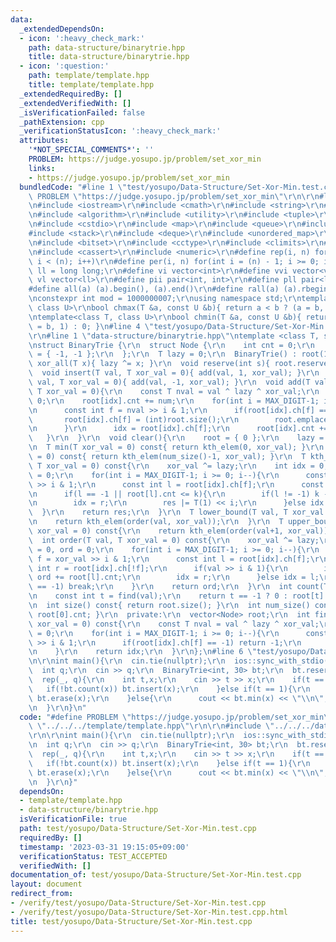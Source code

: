 ```yaml
---
data:
  _extendedDependsOn:
  - icon: ':heavy_check_mark:'
    path: data-structure/binarytrie.hpp
    title: data-structure/binarytrie.hpp
  - icon: ':question:'
    path: template/template.hpp
    title: template/template.hpp
  _extendedRequiredBy: []
  _extendedVerifiedWith: []
  _isVerificationFailed: false
  _pathExtension: cpp
  _verificationStatusIcon: ':heavy_check_mark:'
  attributes:
    '*NOT_SPECIAL_COMMENTS*': ''
    PROBLEM: https://judge.yosupo.jp/problem/set_xor_min
    links:
    - https://judge.yosupo.jp/problem/set_xor_min
  bundledCode: "#line 1 \"test/yosupo/Data-Structure/Set-Xor-Min.test.cpp\"\n#define\
    \ PROBLEM \"https://judge.yosupo.jp/problem/set_xor_min\"\r\n\r\n#line 1 \"template/template.hpp\"\
    \n#include <iostream>\r\n#include <cmath>\r\n#include <string>\r\n#include <vector>\r\
    \n#include <algorithm>\r\n#include <utility>\r\n#include <tuple>\r\n#include <cstdint>\r\
    \n#include <cstdio>\r\n#include <map>\r\n#include <queue>\r\n#include <set>\r\n\
    #include <stack>\r\n#include <deque>\r\n#include <unordered_map>\r\n#include <unordered_set>\r\
    \n#include <bitset>\r\n#include <cctype>\r\n#include <climits>\r\n#include <functional>\r\
    \n#include <cassert>\r\n#include <numeric>\r\n#define rep(i, n) for(int i = 0;\
    \ i < (n); i++)\r\n#define per(i, n) for(int i = (n) - 1; i >= 0; i--)\r\nusing\
    \ ll = long long;\r\n#define vi vector<int>\r\n#define vvi vector<vi>\r\n#define\
    \ vl vector<ll>\r\n#define pii pair<int, int>\r\n#define pll pair<ll, ll>\r\n\
    #define all(a) (a).begin(), (a).end()\r\n#define rall(a) (a).rbegin(), (a).rend()\r\
    \nconstexpr int mod = 1000000007;\r\nusing namespace std;\r\ntemplate<class T,\
    \ class U>\r\nbool chmax(T &a, const U &b){ return a < b ? (a = b, 1) : 0; }\r\
    \ntemplate<class T, class U>\r\nbool chmin(T &a, const U &b){ return a > b ? (a\
    \ = b, 1) : 0; }\n#line 4 \"test/yosupo/Data-Structure/Set-Xor-Min.test.cpp\"\n\
    \r\n#line 1 \"data-structure/binarytrie.hpp\"\ntemplate <class T, size_t MAX_DIGIT>\r\
    \nstruct BinaryTrie {\r\n  struct Node {\r\n    int cnt = 0;\r\n    int ch[2]\
    \ = { -1, -1 };\r\n  };\r\n  T lazy = 0;\r\n  BinaryTrie() : root(1){}\r\n  void\
    \ xor_all(T x){ lazy ^= x; }\r\n  void reserve(int s){ root.reserve(s); }\r\n\
    \  void insert(T val, T xor_val = 0){ add(val, 1, xor_val); }\r\n  void erase(T\
    \ val, T xor_val = 0){ add(val, -1, xor_val); }\r\n  void add(T val, int num,\
    \ T xor_val = 0){\r\n    const T nval = val ^ lazy ^ xor_val;\r\n    int idx =\
    \ 0;\r\n    root[idx].cnt += num;\r\n    for(int i = MAX_DIGIT-1; i >= 0; i--){\r\
    \n      const int f = nval >> i & 1;\r\n      if(root[idx].ch[f] == -1){\r\n \
    \       root[idx].ch[f] = (int)root.size();\r\n        root.emplace_back(Node());\r\
    \n      }\r\n      idx = root[idx].ch[f];\r\n      root[idx].cnt += num;\r\n \
    \   }\r\n  }\r\n  void clear(){\r\n    root = { 0 };\r\n    lazy = 0;\r\n  }\r\
    \n  T min(T xor_val = 0) const{ return kth_elem(0, xor_val); }\r\n  T max(T xor_val\
    \ = 0) const{ return kth_elem(num_size()-1, xor_val); }\r\n  T kth_elem(int k,\
    \ T xor_val = 0) const{\r\n    xor_val ^= lazy;\r\n    int idx = 0;\r\n    T res\
    \ = 0;\r\n    for(int i = MAX_DIGIT-1; i >= 0; i--){\r\n      const int f = xor_val\
    \ >> i & 1;\r\n      const int l = root[idx].ch[f];\r\n      const int r = root[idx].ch[!f];\r\
    \n      if(l == -1 || root[l].cnt <= k){\r\n        if(l != -1) k -= root[l].cnt;\r\
    \n        idx = r;\r\n        res |= T(1) << i;\r\n      }else idx = l;\r\n  \
    \  }\r\n    return res;\r\n  }\r\n  T lower_bound(T val, T xor_val = 0) const{\r\
    \n    return kth_elem(order(val, xor_val));\r\n  }\r\n  T upper_bound(T val, T\
    \ xor_val = 0) const{\r\n    return kth_elem(order(val+1, xor_val));\r\n  }\r\n\
    \  int order(T val, T xor_val = 0) const{\r\n    xor_val ^= lazy;\r\n    int idx\
    \ = 0, ord = 0;\r\n    for(int i = MAX_DIGIT-1; i >= 0; i--){\r\n      const int\
    \ f = xor_val >> i & 1;\r\n      const int l = root[idx].ch[f];\r\n      const\
    \ int r = root[idx].ch[!f];\r\n      if(val >> i & 1){\r\n        if(l != -1)\
    \ ord += root[l].cnt;\r\n        idx = r;\r\n      }else idx = l;\r\n      if(idx\
    \ == -1) break;\r\n    }\r\n    return ord;\r\n  }\r\n  int count(T val) const{\r\
    \n    const int t = find(val);\r\n    return t == -1 ? 0 : root[t].cnt;\r\n  }\r\
    \n  int size() const{ return root.size(); }\r\n  int num_size() const{ return\
    \ root[0].cnt; }\r\n  private:\r\n  vector<Node> root;\r\n  int find(T val, T\
    \ xor_val = 0) const{\r\n    const T nval = val ^ lazy ^ xor_val;\r\n    int idx\
    \ = 0;\r\n    for(int i = MAX_DIGIT-1; i >= 0; i--){\r\n      const int f = nval\
    \ >> i & 1;\r\n      if(root[idx].ch[f] == -1) return -1;\r\n      idx = root[idx].ch[f];\r\
    \n    }\r\n    return idx;\r\n  }\r\n};\n#line 6 \"test/yosupo/Data-Structure/Set-Xor-Min.test.cpp\"\
    \n\r\nint main(){\r\n  cin.tie(nullptr);\r\n  ios::sync_with_stdio(false);\r\n\
    \  int q;\r\n  cin >> q;\r\n  BinaryTrie<int, 30> bt;\r\n  bt.reserve(q);\r\n\
    \  rep(_, q){\r\n    int t,x;\r\n    cin >> t >> x;\r\n    if(t == 0){\r\n   \
    \   if(!bt.count(x)) bt.insert(x);\r\n    }else if(t == 1){\r\n      if(bt.count(x))\
    \ bt.erase(x);\r\n    }else{\r\n      cout << bt.min(x) << \"\\n\";\r\n    }\r\
    \n  }\r\n}\n"
  code: "#define PROBLEM \"https://judge.yosupo.jp/problem/set_xor_min\"\r\n\r\n#include\
    \ \"../../../template/template.hpp\"\r\n\r\n#include \"../../../data-structure/binarytrie.hpp\"\
    \r\n\r\nint main(){\r\n  cin.tie(nullptr);\r\n  ios::sync_with_stdio(false);\r\
    \n  int q;\r\n  cin >> q;\r\n  BinaryTrie<int, 30> bt;\r\n  bt.reserve(q);\r\n\
    \  rep(_, q){\r\n    int t,x;\r\n    cin >> t >> x;\r\n    if(t == 0){\r\n   \
    \   if(!bt.count(x)) bt.insert(x);\r\n    }else if(t == 1){\r\n      if(bt.count(x))\
    \ bt.erase(x);\r\n    }else{\r\n      cout << bt.min(x) << \"\\n\";\r\n    }\r\
    \n  }\r\n}"
  dependsOn:
  - template/template.hpp
  - data-structure/binarytrie.hpp
  isVerificationFile: true
  path: test/yosupo/Data-Structure/Set-Xor-Min.test.cpp
  requiredBy: []
  timestamp: '2023-03-31 19:15:05+09:00'
  verificationStatus: TEST_ACCEPTED
  verifiedWith: []
documentation_of: test/yosupo/Data-Structure/Set-Xor-Min.test.cpp
layout: document
redirect_from:
- /verify/test/yosupo/Data-Structure/Set-Xor-Min.test.cpp
- /verify/test/yosupo/Data-Structure/Set-Xor-Min.test.cpp.html
title: test/yosupo/Data-Structure/Set-Xor-Min.test.cpp
---
```

